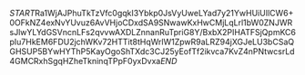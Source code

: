$START$Ra1WjAJPhuTkTzVfc0gqkI3Ybkp0JsVyUweLYad7y21YwHUiUIlCW6+0OFkNZ4exNvYUvuz6AvVHjoCDxdSA9SNwawKxHwCMjLqLrl1bW0ZNJWRsJlwYLYdGSVncnLFs2qvvwAXDLZnnanRuTpriG8Y/BxbX2PIHATFSjQpmKC6pIu7HkEM6FDU2jchWKv72HTTit8tHqWrlW1ZpwR9aLRZ94jXGJeLU3bCSaQGHSUP5BYwHYThP5KayOgoShTXdc3CJ25yEofTf2ikvca7KvZ4nPNtwcsrLd4GMCRxhSgqHZheTkninqTPpF0yxDvxa$END$